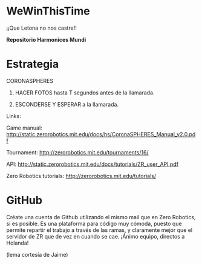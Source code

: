 WeWinThisTime
=============================

¡¡Que Letona no nos castre!!

<b>Repositorio Harmonices Mundi</b>

Estrategia
=============
CORONASPHERES

1) HACER FOTOS hasta T segundos antes de la llamarada.

2) ESCONDERSE Y ESPERAR a la llamarada.

Links:

Game manual: http://static.zerorobotics.mit.edu/docs/hs/CoronaSPHERES_Manual_v2.0.pdf

Tournament: http://zerorobotics.mit.edu/tournaments/16/

API: http://static.zerorobotics.mit.edu/docs/tutorials/ZR_user_API.pdf

Zero Robotics tutorials: http://zerorobotics.mit.edu/tutorials/


GitHub
==============

Créate una cuenta de Github utilizando el mismo mail que en Zero Robotics, si es posible. Es una plataforma para código muy cómoda, puesto que permite repartir el trabajo a través de las ramas, y claramente mejor que el servidor de ZR que de vez en cuando se cae. ¡Ánimo equipo, directos a Holanda! 

(lema cortesía de Jaime)
